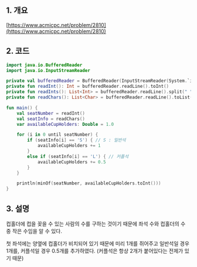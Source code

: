 ## **1. 개요**

[https://www.acmicpc.net/problem/2810](https://www.acmicpc.net/problem/2810)

## **2. 코드**

```kotlin
import java.io.BufferedReader
import java.io.InputStreamReader

private val bufferedReader = BufferedReader(InputStreamReader(System.`in`))
private fun readInt(): Int = bufferedReader.readLine().toInt()
private fun readInts(): List<Int> = bufferedReader.readLine().split(" ").map { it.toInt() }
private fun readChars(): List<Char> = bufferedReader.readLine().toList()

fun main() {
    val seatNumber = readInt()
    val seatInfo = readChars()
    var availableCupHolders: Double = 1.0

    for (i in 0 until seatNumber) {
        if (seatInfo[i] == 'S') { // S : 일반석
            availableCupHolders += 1
        }
        else if (seatInfo[i] == 'L') { // 커플석
            availableCupHolders += 0.5
        }
    }

    println(minOf(seatNumber, availableCupHolders.toInt()))
}
```

## **3. 설명**

컵홀더에 컵을 꽂을 수 있는 사람의 수를 구하는 것이기 때문에 좌석 수와 컵홀더의 수 중 작은 수임을 알 수 있다.

첫 좌석에는 양옆에 컵홀더가 비치되어 있기 때문에 미리 1개를 쥐어주고 일반석일 경우 1개를, 커플석일 경우 0.5개를 추가하였다. (커플석은 항상 2개가 붙어있다는 전제가 있기 때문)